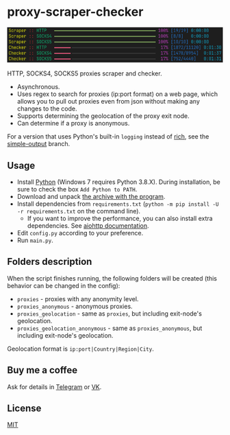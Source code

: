 # proxy-scraper-checker

![Screenshot](screenshot.png)

HTTP, SOCKS4, SOCKS5 proxies scraper and checker.

- Asynchronous.
- Uses regex to search for proxies (ip:port format) on a web page, which allows you to pull out proxies even from json without making any changes to the code.
- Supports determining the geolocation of the proxy exit node.
- Can determine if a proxy is anonymous.

For a version that uses Python's built-in `logging` instead of [rich](https://github.com/willmcgugan/rich), see the [simple-output](https://github.com/monosans/proxy-scraper-checker/tree/simple-output) branch.

## Usage

- Install [Python](https://python.org/downloads) (Windows 7 requires Python 3.8.X). During installation, be sure to check the box `Add Python to PATH`.
- Download and unpack [the archive with the program](https://github.com/monosans/proxy-scraper-checker/archive/refs/heads/main.zip).
- Install dependencies from `requirements.txt` (`python -m pip install -U -r requirements.txt` on the command line).
  - If you want to improve the performance, you can also install extra dependencies. See [aiohttp documentation](https://docs.aiohttp.org/en/stable/index.html#library-installation).
- Edit `config.py` according to your preference.
- Run `main.py`.

## Folders description

When the script finishes running, the following folders will be created (this behavior can be changed in the config):

- `proxies` - proxies with any anonymity level.
- `proxies_anonymous` - anonymous proxies.
- `proxies_geolocation` - same as `proxies`, but including exit-node's geolocation.
- `proxies_geolocation_anonymous` - same as `proxies_anonymous`, but including exit-node's geolocation.

Geolocation format is `ip:port|Country|Region|City`.

## Buy me a coffee

Ask for details in [Telegram](https://t.me/monosans) or [VK](https://vk.com/id607137534).

## License

[MIT](LICENSE)
